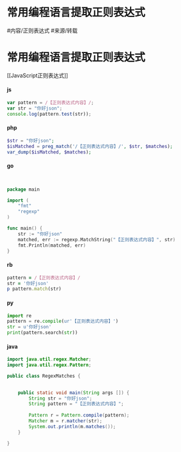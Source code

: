 # 常用编程语言提取正则表达式



#内容/正则表达式
#来源/转载 


# 常用编程语言提取正则表达式


[[JavaScript正则表达式]]


#### js

```js
var pattern = /【正则表达式内容】/;
var str = "你好json";
console.log(pattern.test(str));
```



#### php

```php
$str = "你好json";
$isMatched = preg_match('/【正则表达式内容】/', $str, $matches);
var_dump($isMatched, $matches);
```



#### go

```go


package main

import (
	"fmt"
	"regexp"
)

func main() {
	str := "你好json"
	matched, err := regexp.MatchString("【正则表达式内容】", str)
	fmt.Println(matched, err)
}
```



#### rb

```ruby
pattern = /【正则表达式内容】/
str = '你好json'
p pattern.match(str)
```



#### py

```python
import re
pattern = re.compile(ur'【正则表达式内容】')
str = u'你好json'
print(pattern.search(str))

```



#### java

```java
import java.util.regex.Matcher;
import java.util.regex.Pattern;

public class RegexMatches {
	

	public static void main(String args []) {
		String str = "你好json";
		String pattern = "【正则表达式内容】";
	
		Pattern r = Pattern.compile(pattern);
		Matcher m = r.matcher(str);
		System.out.println(m.matches());
	}

}
```

